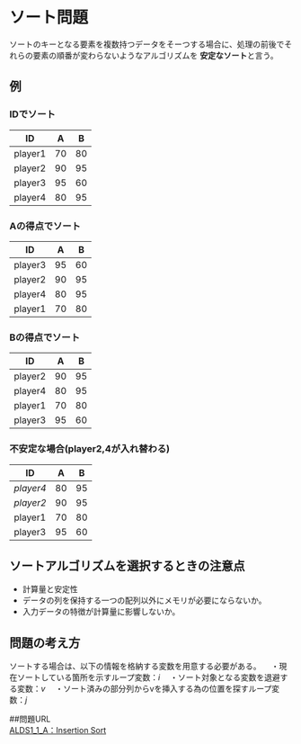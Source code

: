 # ソート問題
ソートのキーとなる要素を複数持つデータをそーつする場合に、処理の前後でそれらの要素の順番が変わらないようなアルゴリズムを
**安定なソート**と言う。

## 例
### IDでソート
ID|A|B
----|----|----|
player1|70|80|
player2|90|95|
player3|95|60|
player4|80|95|

### Aの得点でソート
ID|A|B
----|----|----|
player3|95|60|
player2|90|95|
player4|80|95|
player1|70|80|

### Bの得点でソート
ID|A|B
----|----|----|
player2|90|95|
player4|80|95|
player1|70|80|
player3|95|60|

### 不安定な場合(player2,4が入れ替わる)
ID|A|B
----|----|----|
*player4*|80|95|
*player2*|90|95|
player1|70|80|
player3|95|60|

## ソートアルゴリズムを選択するときの注意点
 - 計算量と安定性
 - データの列を保持する一つの配列以外にメモリが必要にならないか。
 - 入力データの特徴が計算量に影響しないか。

## 問題の考え方
ソートする場合は、以下の情報を格納する変数を用意する必要がある。
　・現在ソートしている箇所を示すループ変数：*i*
　・ソート対象となる変数を退避する変数：*v*
　・ソート済みの部分列からvを挿入する為の位置を探すループ変数：*j*

##問題URL  
[ALDS1_1_A：Insertion Sort](http://judge.u-aizu.ac.jp/onlinejudge/description.jsp?id=ALDS1_1_A&lang=ja)